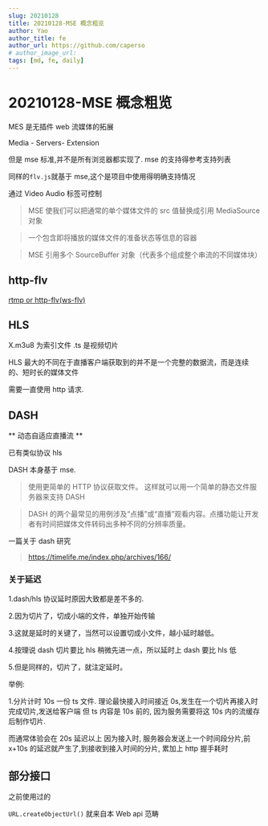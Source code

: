 ```yaml
---
slug: 20210128
title: 20210128-MSE 概念粗览
author: Yao
author_title: fe
author_url: https://github.com/caperso
# author_image_url:
tags: [md, fe, daily]
---
```


# 20210128-MSE 概念粗览

MES 是无插件 web 流媒体的拓展

Media - Servers- Extension

但是 mse 标准,并不是所有浏览器都实现了.
mse 的支持得参考支持列表

同样的`flv.js`就基于 mse,这个是项目中使用得明确支持情况

通过 Video Audio 标签可控制

> MSE 使我们可以把通常的单个媒体文件的 src 值替换成引用 MediaSource 对象

> 一个包含即将播放的媒体文件的准备状态等信息的容器

> MSE 引用多个 SourceBuffer 对象（代表多个组成整个串流的不同媒体块）

## http-flv

[rtmp or http-flv(ws-flv)](<./20210120-rtmp%20or%20http-flv(ws-flv).md>)

## HLS

X.m3u8 为索引文件
.ts 是视频切片

HLS 最大的不同在于直播客户端获取到的并不是一个完整的数据流，而是连续的、短时长的媒体文件

需要一直使用 http 请求.

## DASH

** 动态自适应直播流 **

已有类似协议 hls

DASH 本身基于 mse.

> 使用更简单的 HTTP 协议获取文件。 这样就可以用一个简单的静态文件服务器来支持 DASH

> DASH 的两个最常见的用例涉及“点播”或“直播”观看内容。点播功能让开发者有时间把媒体文件转码出多种不同的分辨率质量。

一篇关于 dash 研究

> <https://timelife.me/index.php/archives/166/>

### 关于延迟

1.dash/hls 协议延时原因大致都是差不多的.

2.因为切片了，切成小端的文件，单独开始传输

3.这就是延时的关键了，当然可以设置切成小文件，越小延时越低。

4.按理说 dash 切片要比 hls 稍微先进一点，所以延时上 dash 要比 hls 低

5.但是同样的，切片了，就注定延时。

举例:

1.分片计时 10s 一份 ts 文件.
理论最快接入时间接近 0s,发生在一个切片再接入时完成切片,发送给客户端
但 ts 内容是 10s 前的, 因为服务需要将这 10s 内的流缓存后制作切片.

而通常体验会在 20s 延迟以上
因为接入时, 服务器会发送上一个时间段分片,前 x+10s 的延迟就产生了,到接收到接入时间的分片,
累加上 http 握手耗时

## 部分接口

之前使用过的

`URL.createObjectUrl()`
就来自本 Web api 范畴

